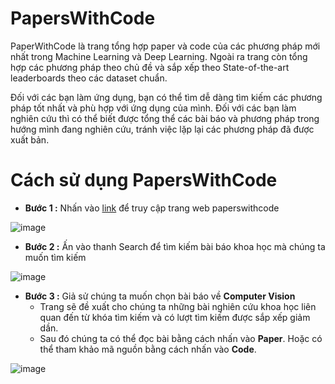 # PapersWithCode

PaperWithCode là trang tổng hợp paper và code của các phương pháp mới nhất trong Machine Learning và Deep Learning. Ngoài ra trang còn tổng hợp các phương pháp theo chủ đề và sắp xếp theo State-of-the-art leaderboards theo các dataset chuẩn.

Đối với các bạn làm ứng dụng, bạn có thể tìm dễ dàng tìm kiếm các phương pháp tốt nhất và phù hợp với ứng dụng của mình. Đối với các bạn làm nghiên cứu thì có thể biết được tổng thể các bài báo và phương pháp trong hướng mình đang nghiên cứu, tránh việc lặp lại các phương pháp đã được xuất bản.

# Cách sử dụng PapersWithCode

- **Bước 1 :** Nhấn vào [link](https://paperswithcode.com/) để truy cập trang web paperswithcode

![image](https://user-images.githubusercontent.com/62895829/111589877-00cce800-87f8-11eb-95cf-98893ea26be7.png)

- **Bước 2 :** Ấn vào thanh Search để tìm kiếm bài báo khoa học mà chúng ta muốn tìm kiếm

![image](https://user-images.githubusercontent.com/62895829/111590136-51444580-87f8-11eb-821d-5df83be23f7e.png)

- **Bước 3 :** Giả sử chúng ta muốn chọn bài báo về **Computer Vision**
    - Trang sẽ đề xuất cho chúng ta những bài nghiên cứu khoa học liên quan đến từ khóa tìm kiếm và có lượt tìm kiếm được sắp xếp giảm dần.
    - Sau đó chúng ta có thể đọc bài bằng cách nhấn vào **Paper**. Hoặc có thể tham khảo mã nguồn bằng cách nhấn vào **Code**. 

![image](https://user-images.githubusercontent.com/62895829/111590494-c0219e80-87f8-11eb-9417-3671a02c5183.png)